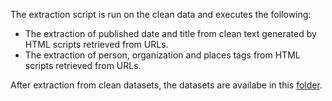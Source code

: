 The extraction script is run on the clean data and executes the following:

- The extraction of published date and title from clean text generated by HTML scripts retrieved from URLs.
- The extraction of person, organization and places tags from HTML scripts retrieved from URLs.

After extraction from clean datasets, the datasets are availabe in this [folder](https://github.com/GMU-Capstone-690/Data-Tagging-via-Content-and-Standards/tree/main/Data%20Extraction/Datasets_after_extraction).
